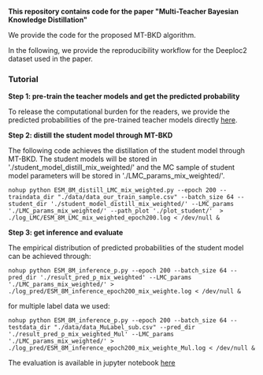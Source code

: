 **This repository contains code for the paper "Multi-Teacher Bayesian Knowledge Distillation"**

We provide the code for the proposed MT-BKD algorithm.

In the following, we provide the reproducibility workflow for the Deeploc2 dataset used in the paper.


### Tutorial

**Step 1: pre-train the teacher models and get the predicted probability**

To release the computational burden for the readers, we provide the predicted probabilities of the pre-trained teacher models directly [here](https://github.com/AnonymousSub1/MTBKD/tree/main/teacher_pred_prob).

**Step 2: distill the student model through MT-BKD**

The following code achieves the distillation of the student model through MT-BKD. The student models will be stored in './student_model_distill_mix_weighted/' and the MC sample of student model parameters will be stored in './LMC_params_mix_weighted/'.

```
nohup python ESM_8M_distill_LMC_mix_weighted.py --epoch 200 --traindata_dir "./data/data_our_train_sample.csv" --batch_size 64 --student_dir './student_model_distill_mix_weighted/' --LMC_params './LMC_params_mix_weighted/' --path_plot './plot_student/'  > ./log_LMC/ESM_8M_LMC_mix_weighted_epoch200.log < /dev/null &
```

**Step 3: get inference and evaluate**

The empirical distribution of predicted probabilities of the student model can be achieved through:

```
nohup python ESM_8M_inference_p.py --epoch 200 --batch_size 64 --pred_dir './result_pred_p_mix_weighted' --LMC_params './LMC_params_mix_weighted/' > ./log_pred/ESM_8M_inference_epoch200_mix_weighte.log < /dev/null &
```

for multiple label data we used:

```
nohup python ESM_8M_inference_p.py --epoch 200 --batch_size 64 --testdata_dir "./data/data_MuLabel_sub.csv" --pred_dir './result_pred_p_mix_weighted_Mul' --LMC_params './LMC_params_mix_weighted/' > ./log_pred/ESM_8M_inference_epoch200_mix_weighte_Mul.log < /dev/null &
```

The evaluation is available in jupyter notebook [here](https://github.com/AnonymousSub1/MTBKD/blob/main/pred_deviance_infer_git.ipynb)




